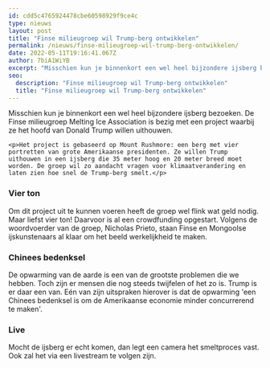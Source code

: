 ```yaml
---
id: cdd5c4765924478cbe60598929f9ce4c
type: nieuws
layout: post
title: "Finse milieugroep wil Trump-berg ontwikkelen"
permalink: /nieuws/finse-milieugroep-wil-trump-berg-ontwikkelen/
date: 2022-05-11T19:16:41.067Z
author: 7biA1WiYB
excerpt: "Misschien kun je binnenkort een wel heel bijzondere ijsberg bezoeken. De Finse milieugroep Melting Ice Association is bezig met een project waarbij ze het hoofd van Donald Trump willen uithouwen.   "
seo:
  description: "Finse milieugroep wil Trump-berg ontwikkelen"
  title: "Finse milieugroep wil Trump-berg ontwikkelen"
---
```

Misschien kun je binnenkort een wel heel bijzondere ijsberg bezoeken. De Finse milieugroep Melting Ice Association is bezig met een project waarbij ze het hoofd van Donald Trump willen uithouwen.   

    <p>Het project is gebaseerd op Mount Rushmore: een berg met vier portretten van grote Amerikaanse presidenten. Ze willen Trump uithouwen in een ijsberg die 35 meter hoog en 20 meter breed moet worden. De groep wil zo aandacht vragen voor klimaatverandering en laten zien hoe snel de Trump-berg smelt.</p>
<h3>Vier ton</h3>
<p>Om dit project uit te kunnen voeren heeft de groep wel flink wat geld nodig. Maar liefst vier ton! Daarvoor is al een crowdfunding opgestart. Volgens de woordvoerder van de groep, Nicholas Prieto, staan Finse en Mongoolse ijskunstenaars al klaar om het beeld werkelijkheid te maken. </p>
<h3>Chinees bedenksel</h3>
<p>De opwarming van de aarde is een van de grootste problemen die we hebben. Toch zijn er mensen die nog steeds twijfelen of het zo is. Trump is er daar een van. Eén van zijn uitspraken hierover is dat de opwarming 'een Chinees bedenksel is om de Amerikaanse economie minder concurrerend te maken'.</p>
<h3>Live</h3>
<p>Mocht de ijsberg er echt komen, dan legt een camera het smeltproces vast. Ook zal het via een livestream te volgen zijn.</p>  

